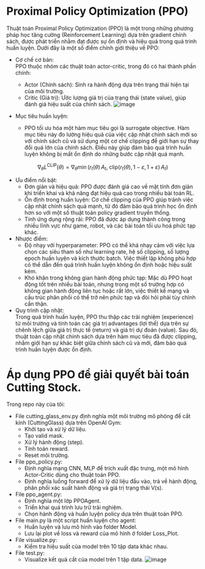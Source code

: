 # Proximal Policy Optimization (PPO) 
Thuật toán Proximal Policy Optimization (PPO) là một trong những phương pháp học tăng cường (Reinforcement Learning) dựa trên gradient chính sách, được phát triển nhằm đạt được sự ổn định và hiệu quả trong quá trình huấn luyện. Dưới đây là một số điểm chính giới thiệu về PPO:
- Cơ chế cơ bản:\
  PPO thuộc nhóm các thuật toán actor-critic, trong đó có hai thành phần chính:
  * Actor (Chính sách): Sinh ra hành động dựa trên trạng thái hiện tại của môi trường.
  * Critic (Giá trị): Ước lượng giá trị của trạng thái (state value), giúp đánh giá hiệu suất của chính sách.
    ![image](https://github.com/user-attachments/assets/9ed646e0-7b12-4dd4-bea8-eb904c315bcd)

- Mục tiêu huấn luyện:
  * PPO tối ưu hóa một hàm mục tiêu gọi là surrogate objective. Hàm mục tiêu này đo lường hiệu quả của việc cập nhật chính sách mới so với chính sách cũ và sử dụng một cơ chế clipping để giới hạn sự thay đổi quá lớn của chính sách. Điều này giúp đảm bảo quá trình huấn luyện không bị mất ổn định do những bước cập nhật quá mạnh.
  
$$
\nabla_\theta L^{\mathrm{CLIP}}(\theta) 
= \nabla_\theta \min \Big( 
    r_t(\theta)\,A_t,\; 
    \mathrm{clip}\big(r_t(\theta), 1 - \varepsilon, 1 + \varepsilon\big)\,A_t 
\Big)
$$

- Ưu điểm nổi bật:
  * Đơn giản và hiệu quả: PPO được đánh giá cao về mặt tính đơn giản khi triển khai và khả năng đạt hiệu quả cao trong nhiều bài toán RL.
  * Ổn định trong huấn luyện: Cơ chế clipping của PPO giúp tránh việc cập nhật chính sách quá mạnh, từ đó đảm bảo quá trình học ổn định hơn so với một số thuật toán policy gradient truyền thống.
  * Tính ứng dụng rộng rãi: PPO đã được áp dụng thành công trong nhiều lĩnh vực như game, robot, và các bài toán tối ưu hoá phức tạp khác.
- Nhược điểm:
  * Độ nhạy với hyperparameter: PPO có thể khá nhạy cảm với việc lựa chọn các siêu tham số như learning rate, hệ số clipping, số lượng epoch huấn luyện và kích thước batch. Việc thiết lập không phù hợp có thể dẫn đến quá trình huấn luyện không ổn định hoặc hiệu suất kém.
  * Khó khăn trong không gian hành động phức tạp: Mặc dù PPO hoạt động tốt trên nhiều bài toán, nhưng trong một số trường hợp có không gian hành động liên tục hoặc rất lớn, việc thiết kế mạng và cấu trúc phân phối có thể trở nên phức tạp và đòi hỏi phải tùy chỉnh cẩn thận.
- Quy trình cập nhật:\
Trong quá trình huấn luyện, PPO thu thập các trải nghiệm (experience) từ môi trường và tính toán các giá trị advantages (lợi thế) dựa trên sự chênh lệch giữa giá trị thực tế (return) và giá trị dự đoán (value). Sau đó, thuật toán cập nhật chính sách dựa trên hàm mục tiêu đã được clipping, nhằm giới hạn sự khác biệt giữa chính sách cũ và mới, đảm bảo quá trình huấn luyện được ổn định.

# Áp dụng PPO để giải quyết bài toán Cutting Stock.
Trong repo này của tôi: 
  - File cutting_glass_env.py định nghĩa một môi trường mô phỏng để cắt kính (CuttingGlass) dựa trên OpenAI Gym:
    * Khởi tạo và xử lý dữ liệu.
    * Tạo valid mask.
    * Xử lý hành động (step).
    * Tính toán reward.
    * Reset môi trường.
  - File ppo_policy.py:
    * Định nghĩa mạng CNN, MLP để trích xuất đặc trưng, một mô hình Actor-Critic dùng cho thuật toán PPO.
    * Định nghĩa luồng forward để xử lý dữ liệu đầu vào, trả về hành động, phân phối xác suất hành động và giá trị trạng thái V(s).
  - File ppo_agent.py:
    * Định nghĩa một lớp PPOAgent.
    * Triển khai quá trình lưu trữ trải nghiệm.
    * Chọn hành động và huấn luyện policy dựa trên thuật toán PPO.
  - File main.py là một script huấn luyện cho agent:
    * Huấn luyện và lưu mô hình vào folder Model.
    * Lưu lại plot về loss và reward của mô hình ở folder Loss_Plot.
  - File visualize.py:
    * Kiểm tra hiệu suất của model trên 10 tập data khác nhau.
  - File test.py:
    * Visualize kết quả cắt của model trên 1 tập data.
  ![image](https://github.com/user-attachments/assets/24b067f2-4720-4094-9b0c-75d4fcf72e9d)

